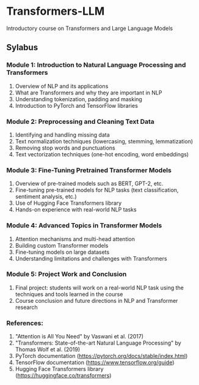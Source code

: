 # Transformers-LLM
Introductory course on Transformers and Large Language Models

## Sylabus
### Module 1: Introduction to Natural Language Processing and Transformers

1. Overview of NLP and its applications
1. What are Transformers and why they are important in NLP
1. Understanding tokenization, padding and masking
1. Introduction to PyTorch and TensorFlow libraries

### Module 2: Preprocessing and Cleaning Text Data

1. Identifying and handling missing data
1. Text normalization techniques (lowercasing, stemming, lemmatization)
1. Removing stop words and punctuations
1. Text vectorization techniques (one-hot encoding, word embeddings)

### Module 3: Fine-Tuning Pretrained Transformer Models

1. Overview of pre-trained models such as BERT, GPT-2, etc.
1. Fine-tuning pre-trained models for NLP tasks (text classification, sentiment analysis, etc.)
1. Use of Hugging Face Transformers library
1. Hands-on experience with real-world NLP tasks

### Module 4: Advanced Topics in Transformer Models

1. Attention mechanisms and multi-head attention
1. Building custom Transformer models
1. Fine-tuning models on large datasets
1. Understanding limitations and challenges with Transformers

### Module 5: Project Work and Conclusion

1. Final project: students will work on a real-world NLP task using the techniques and tools learned in the course
1. Course conclusion and future directions in NLP and Transformer research

### References:

1. "Attention is All You Need" by Vaswani et al. (2017)
1. "Transformers: State-of-the-art Natural Language Processing" by Thomas Wolf et al. (2019)
1. PyTorch documentation (https://pytorch.org/docs/stable/index.html)
1. TensorFlow documentation (https://www.tensorflow.org/guide)
1. Hugging Face Transformers library (https://huggingface.co/transformers)
